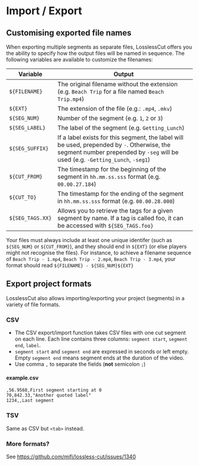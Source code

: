 # Import / Export

## Customising exported file names

When exporting multiple segments as separate files, LosslessCut offers you the ability to specify how the output files will be named in sequence. The following variables are available to customize the filenames:

| Variable | Output |
| -------------- | - |
| `${FILENAME}` | The original filename without the extension (e.g. `Beach Trip` for a file named `Beach Trip.mp4`)
| `${EXT}` | The extension of the file (e.g.: `.mp4`, `.mkv`)
| `${SEG_NUM}` | Number of the segment (e.g. `1`, `2` or `3`)
| `${SEG_LABEL}` | The label of the segment (e.g. `Getting_Lunch`)
| `${SEG_SUFFIX}` | If a label exists for this segment, the label will be used, prepended by `-`. Otherwise, the segment number prepended by `-seg` will be used (e.g. `-Getting_Lunch`, `-seg1`)
| `${CUT_FROM}` | The timestamp for the beginning of the segment in `hh.mm.ss.sss` format (e.g. `00.00.27.184`)
| `${CUT_TO}` | The timestamp for the ending of the segment in `hh.mm.ss.sss` format (e.g. `00.00.28.000`)
| `${SEG_TAGS.XX}` | Allows you to retrieve the tags for a given segment by name. If a tag is called foo, it can be accessed with `${SEG_TAGS.foo}`

Your files must always include at least one unique identifer (such as `${SEG_NUM}` or `${CUT_FROM}`), and they should end in `${EXT}` (or else players might not recognise the files). For instance, to achieve a filename sequence of `Beach Trip - 1.mp4`, `Beach Trip - 2.mp4`, `Beach Trip - 3.mp4`, your format should read `${FILENAME} - ${SEG_NUM}${EXT}`

##  Export project formats

LosslessCut also allows importing/exporting your project (segments) in a variety of file formats.

### CSV

- The CSV export/import function takes CSV files with one cut segment on each line. Each line contains three columns: `segment start`, `segment end`, `label`.
- `segment start` and `segment end` are expressed in seconds or left empty. Empty `segment end` means segment ends at the duration of the video.
- Use comma `,` to separate the fields (**not** semicolon `;`)

#### example.csv
```csv
,56.9568,First segment starting at 0
70,842.33,"Another quoted label"
1234,,Last segment
```

### TSV

Same as CSV but `<tab>` instead.

### More formats?

See https://github.com/mifi/lossless-cut/issues/1340
